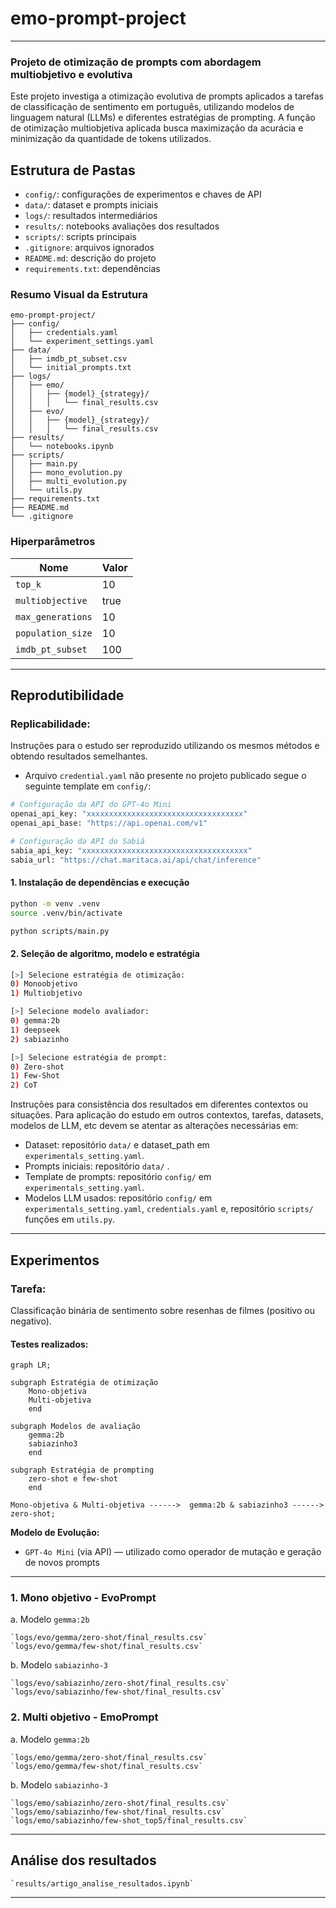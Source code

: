 # emo-prompt-project
---

### Projeto de otimização de prompts com abordagem multiobjetivo e evolutiva

Este projeto investiga a otimização evolutiva de prompts aplicados a tarefas de classificação de sentimento em português, utilizando modelos de linguagem natural (LLMs) e diferentes estratégias de prompting. A função de otimização multiobjetiva aplicada busca maximização da acurácia e minimização da quantidade de tokens utilizados.

## Estrutura de Pastas

- `config/`: configurações de experimentos e chaves de API
- `data/`: dataset e prompts iniciais
- `logs/`: resultados intermediários
- `results/`: notebooks avaliações dos resultados
- `scripts/`: scripts principais
- `.gitignore`: arquivos ignorados
- `README.md`: descrição do projeto
- `requirements.txt`: dependências

### Resumo Visual da Estrutura

```
emo-prompt-project/
├── config/
│   ├── credentials.yaml
│   └── experiment_settings.yaml
├── data/
│   ├── imdb_pt_subset.csv
│   └── initial_prompts.txt
├── logs/
│   ├── emo/
│   │   ├── {model}_{strategy}/
│   │   │   └── final_results.csv
│   ├── evo/
│   │   ├── {model}_{strategy}/
│   │   │   └── final_results.csv
├── results/
│   └── notebooks.ipynb
├── scripts/
│   ├── main.py
│   ├── mono_evolution.py
│   ├── multi_evolution.py  
│   └── utils.py
├── requirements.txt
├── README.md
└── .gitignore
```

### Hiperparâmetros


| Nome              | Valor |
|-------------------|-------|
| `top_k`           | 10    |
| `multiobjective`  | true  |
| `max_generations` | 10    |
| `population_size` | 10    |
| `imdb_pt_subset`  | 100   |


---

## Reprodutibilidade

### Replicabilidade:
Instruções para o estudo ser reproduzido utilizando os mesmos métodos e obtendo resultados semelhantes.

* Arquivo `credential.yaml` não presente no projeto publicado segue o seguinte template em `config/`:

```python
# Configuração da API do GPT-4o Mini
openai_api_key: "xxxxxxxxxxxxxxxxxxxxxxxxxxxxxxxxxxx"
openai_api_base: "https://api.openai.com/v1"

# Configuração da API do Sabiá
sabia_api_key: "xxxxxxxxxxxxxxxxxxxxxxxxxxxxxxxxxxxxx"
sabia_url: "https://chat.maritaca.ai/api/chat/inference"
```

#### 1. Instalação de dependências e execução

```bash
python -m venv .venv
source .venv/bin/activate
```

```bash
python scripts/main.py
```

#### 2. Seleção de algoritmo, modelo e estratégia

```bash
[>] Selecione estratégia de otimização: 
0) Monoobjetivo
1) Multiobjetivo

[>] Selecione modelo avaliador:
0) gemma:2b
1) deepseek
2) sabiazinho

[>] Selecione estratégia de prompt:
0) Zero-shot
1) Few-Shot
2) CoT
```

Instruções para consistência dos resultados em diferentes contextos ou situações. Para aplicação do estudo em outros contextos, tarefas, datasets, modelos de LLM, etc devem se atentar as alterações necessárias em:

* Dataset: repositório `data/` e dataset_path em `experimentals_setting.yaml`.
* Prompts iniciais: repositório `data/` .
* Template de prompts: repositório `config/` em `experimentals_setting.yaml`.
* Modelos LLM usados: repositório `config/`  em `experimentals_setting.yaml`, `credentials.yaml` e, repositório `scripts/` funções em `utils.py`.

---

## Experimentos

### Tarefa:

Classificação binária de sentimento sobre resenhas de filmes (positivo ou negativo).

#### Testes realizados:

```mermaid
graph LR;

subgraph Estratégia de otimização
    Mono-objetiva
    Multi-objetiva
    end

subgraph Modelos de avaliação  
    gemma:2b
    sabiazinho3
    end

subgraph Estratégia de prompting
    zero-shot e few-shot
    end

Mono-objetiva & Multi-objetiva ------>  gemma:2b & sabiazinho3 ------> zero-shot; 
```

**Modelo de Evolução:**

- `GPT-4o Mini` (via API) — utilizado como operador de mutação e geração de novos prompts

---

### 1. Mono objetivo - EvoPrompt

a. Modelo `gemma:2b`

    `logs/evo/gemma/zero-shot/final_results.csv`
    `logs/evo/gemma/few-shot/final_results.csv`

b. Modelo `sabiazinho-3`

    `logs/evo/sabiazinho/zero-shot/final_results.csv`
    `logs/evo/sabiazinho/few-shot/final_results.csv`

### 2. Multi objetivo - EmoPrompt

a. Modelo `gemma:2b`

    `logs/emo/gemma/zero-shot/final_results.csv`
    `logs/emo/gemma/few-shot/final_results.csv`

b. Modelo `sabiazinho-3`

    `logs/emo/sabiazinho/zero-shot/final_results.csv`
    `logs/emo/sabiazinho/few-shot/final_results.csv`
    `logs/emo/sabiazinho/few-shot_top5/final_results.csv`

---

## Análise dos resultados

    `results/artigo_analise_resultados.ipynb`

---